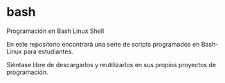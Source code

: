 # bash
Programación en Bash Linux Shell

En este repositorio encontrará una serie de scripts programados en Bash-Linux para estudiantes.

Siéntase libre de descargarlos y reutilizarlos en sus propios proyectos de programación.
